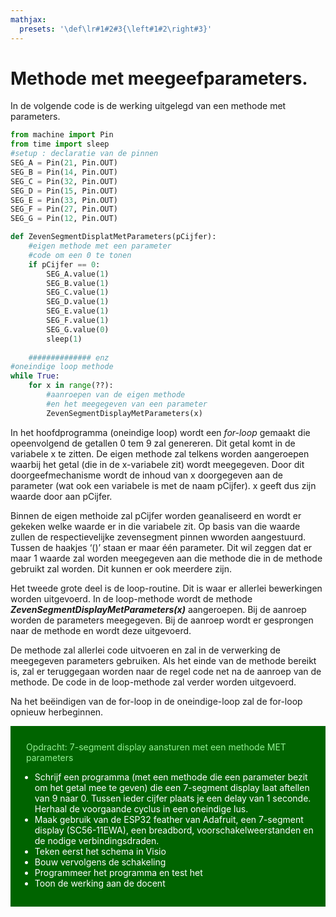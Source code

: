 ```yaml
---
mathjax:
  presets: '\def\lr#1#2#3{\left#1#2\right#3}'
---
```




# Methode met meegeefparameters.

In de volgende code is de werking uitgelegd van een methode met parameters.

```python
from machine import Pin
from time import sleep
#setup : declaratie van de pinnen
SEG_A = Pin(21, Pin.OUT)
SEG_B = Pin(14, Pin.OUT)
SEG_C = Pin(32, Pin.OUT)
SEG_D = Pin(15, Pin.OUT)
SEG_E = Pin(33, Pin.OUT)
SEG_F = Pin(27, Pin.OUT)
SEG_G = Pin(12, Pin.OUT)

def ZevenSegmentDisplatMetParameters(pCijfer):
    #eigen methode met een parameter
    #code om een 0 te tonen
    if pCijfer == 0:
        SEG_A.value(1)
        SEG_B.value(1)
        SEG_C.value(1)
        SEG_D.value(1)
        SEG_E.value(1)
        SEG_F.value(1)
        SEG_G.value(0)
        sleep(1)
    
    ############## enz
#oneindige loop methode 
while True:
    for x in range(??):
        #aanroepen van de eigen methode
        #en het meegegeven van een parameter
        ZevenSegmentDisplayMetParameters(x)
```


In het hoofdprogramma (oneindige loop) wordt een *for-loop* gemaakt die opeenvolgend de getallen 0 tem 9 zal genereren. Dit getal komt in de variabele x te zitten. De eigen methode zal telkens worden aangeroepen waarbij het getal (die in de x-variabele zit) wordt meegegeven. Door dit doorgeefmechanisme wordt de inhoud van x doorgegeven aan de parameter (wat ook een variabele is met de naam pCijfer). x geeft dus zijn waarde door aan pCijfer.  

Binnen de eigen methoide zal pCijfer worden geanaliseerd en wordt er gekeken welke waarde er in die variabele zit. Op basis van die waarde zullen de respectievelijke zevensegment pinnen wworden aangestuurd. Tussen de haakjes ‘()’ staan er maar één parameter. Dit wil zeggen dat er maar 1 waarde zal worden meegegeven aan die methode die in de methode gebruikt zal worden. Dit kunnen er ook meerdere zijn.

Het tweede grote deel is de loop-routine. Dit is waar er allerlei bewerkingen worden uitgevoerd. In de loop-methode wordt de methode ***ZevenSegmentDisplayMetParameters(x)*** aangeroepen. Bij de aanroep worden de parameters meegegeven. Bij de aanroep wordt er gesprongen naar de methode en wordt deze uitgevoerd.

De methode zal allerlei code uitvoeren en zal in de verwerking de meegegeven parameters gebruiken. Als het einde van de methode bereikt is, zal er teruggegaan worden naar de regel code net na de aanroep van de methode. De code in de loop-methode zal verder worden uitgevoerd.

Na het beëindigen van de for-loop in de oneindige-loop zal de for-loop opnieuw herbeginnen.

<div style="background-color:darkgreen; text-align:left; vertical-align:left; padding:15px;">
<p style="color:lightgreen; margin:10px">
Opdracht: 7-segment display aansturen met een methode MET parameters
<ul style="color: white;">
<li>Schrijf een programma (met een methode die een parameter bezit om het getal mee te geven) die een 7-segment display laat aftellen van 9 naar 0. Tussen ieder cijfer plaats je een delay van 1 seconde. Herhaal de voorgaande cyclus in een oneindige lus.</li>
<li>Maak gebruik van de ESP32 feather van Adafruit, een 7-segment display (SC56-11EWA), een breadbord, voorschakelweerstanden en de nodige verbindingsdraden.</li>
<li>Teken eerst het schema in Visio</li>
<li>Bouw vervolgens de schakeling</li>
<li>Programmeer het programma en test het</li>
<li>Toon de werking aan de docent</li>
</ul>
</p>
</div>
